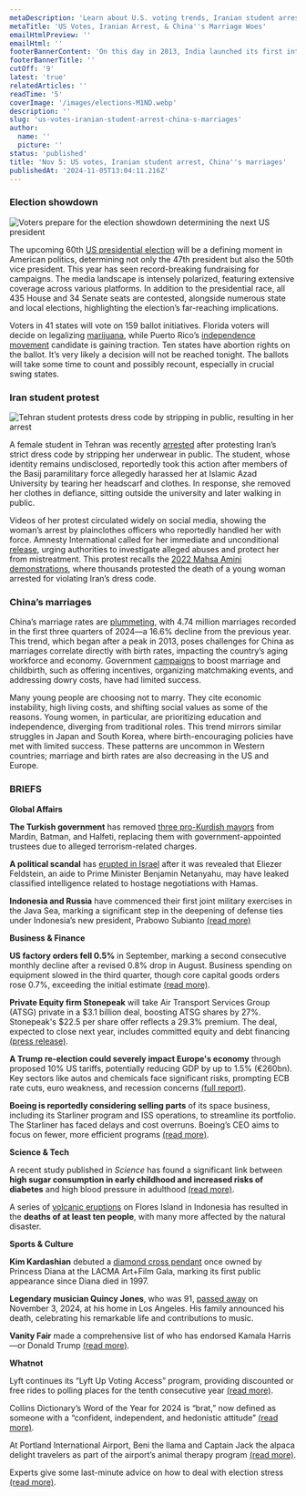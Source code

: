 ```yaml
---
metaDescription: 'Learn about U.S. voting trends, Iranian student arrests, and China''s declining marriage rates. A global perspective.'
metaTitle: 'US Votes, Iranian Arrest, & China''s Marriage Woes'
emailHtmlPreview: ''
emailHtml: ''
footerBannerContent: 'On this day in 2013, India launched its first interplanetary spacecraft, the unmanned Mars Orbiter Mission.'
footerBannerTitle: ''
cutOff: '9'
latest: 'true'
relatedArticles: ''
readTime: '5'
coverImage: '/images/elections-M1ND.webp'
description: ''
slug: 'us-votes-iranian-student-arrest-china-s-marriages'
author:
  name: ''
  picture: ''
status: 'published'
title: 'Nov 5: US votes, Iranian student arrest, China''s marriages'
publishedAt: '2024-11-05T13:04:11.216Z'
---
```


### Election showdown

![Voters prepare for the election showdown determining the next US president](/images/elections-QxNj.webp)

The upcoming 60th [US presidential election](https://www.theguardian.com/us-news/ng-interactive/2024/nov/03/us-presidential-election-trump-harris) will be a defining moment in American politics, determining not only the 47th president but also the 50th vice president. This year has seen record-breaking fundraising for campaigns. The media landscape is intensely polarized, featuring extensive coverage across various platforms. In addition to the presidential race, all 435 House and 34 Senate seats are contested, alongside numerous state and local elections, highlighting the election’s far-reaching implications.

Voters in 41 states will vote on 159 ballot initiatives. Florida voters will decide on legalizing [marijuana](https://abcnews.go.com/US/wireStory/florida-vote-marijuana-abortion-election-test-gops-dominance-115458592), while Puerto Rico’s [independence movement](https://apnews.com/article/puerto-rico-election-dalmau-pnp-ppd-cf7543357d219fb695a96b863b5fcf11) candidate is gaining traction. Ten states have abortion rights on the ballot. It’s very likely a decision will not be reached tonight. The ballots will take some time to count and possibly recount, especially in crucial swing states.

### Iran student protest

![Tehran student protests dress code by stripping in public, resulting in her arrest](/images/iran-U4OD.webp)

A female student in Tehran was recently [arrested](https://www.france24.com/en/video/20241104-woman-strips-off-clothes-at-iran-university-in-apparent-protest) after protesting Iran’s strict dress code by stripping her underwear in public. The student, whose identity remains undisclosed, reportedly took this action after members of the Basij paramilitary force allegedly harassed her at Islamic Azad University by tearing her headscarf and clothes. In response, she removed her clothes in defiance, sitting outside the university and later walking in public.

Videos of her protest circulated widely on social media, showing the woman’s arrest by plainclothes officers who reportedly handled her with force. Amnesty International called for her immediate and unconditional [release](https://www.bbc.com/news/articles/c9vngeezwvno), urging authorities to investigate alleged abuses and protect her from mistreatment. This protest recalls the [2022 Mahsa Amini demonstrations](https://www.france24.com/en/asia-pacific/20240916-two-years-after-death-mahsa-amini-quiet-revolution-in-iran-women-protest-reformers), where thousands protested the death of a young woman arrested for violating Iran’s dress code.

### China’s marriages

China’s marriage rates are [plummeting](https://edition.cnn.com/2024/11/04/china/china-marriages-on-track-low-intl-hnk/index.html#:~:text=Some%204.74%20million%20Chinese%20couples,of%20Civil%20Affairs%20on%20Friday.), with 4.74 million marriages recorded in the first three quarters of 2024—a 16.6% decline from the previous year. This trend, which began after a peak in 2013, poses challenges for China as marriages correlate directly with birth rates, impacting the country’s aging workforce and economy. Government [campaigns](https://www.sixthtone.com/news/1016078) to boost marriage and childbirth, such as offering incentives, organizing matchmaking events, and addressing dowry costs, have had limited success.

Many young people are choosing not to marry. They cite economic instability, high living costs, and shifting social values as some of the reasons. Young women, in particular, are prioritizing education and independence, diverging from traditional roles. This trend mirrors similar struggles in Japan and South Korea, where birth-encouraging policies have met with limited success. These patterns are uncommon in Western countries; marriage and birth rates are also decreasing in the US and Europe.

### BRIEFS

**Global Affairs**

**The Turkish government** has removed [three pro-Kurdish mayors](https://www.middleeasteye.net/news/turkey-unseats-three-pro-kurdish-mayors) from Mardin, Batman, and Halfeti, replacing them with government-appointed trustees due to alleged terrorism-related charges.

**A political scandal** has [erupted in Israel](https://www.nbcnews.com/news/world/israel-leak-scandal-netanyahu-aide-arrested-gaza-hostage-talks-rcna178617) after it was revealed that Eliezer Feldstein, an aide to Prime Minister Benjamin Netanyahu, may have leaked classified intelligence related to hostage negotiations with Hamas.

**Indonesia and Russia** have commenced their first joint military exercises in the Java Sea, marking a significant step in the deepening of defense ties under Indonesia’s new president, Prabowo Subianto [(read more)](https://www.dw.com/en/indonesia-and-russia-hold-first-joint-naval-exercises/a-70684385)

**Business & Finance**

**US factory orders fell 0.5%** in September, marking a second consecutive monthly decline after a revised 0.8% drop in August. Business spending on equipment slowed in the third quarter, though core capital goods orders rose 0.7%, exceeding the initial estimate [(read more)](https://finance.yahoo.com/news/us-factory-orders-fall-second-152253214.html).

**Private Equity firm Stonepeak** will take Air Transport Services Group (ATSG) private in a $3.1 billion deal, boosting ATSG shares by 27%. Stonepeak's $22.5 per share offer reflects a 29.3% premium. The deal, expected to close next year, includes committed equity and debt financing [(press release)](https://stonepeak.com/news/atsg-to-be-acquired-by-stonepeak-for-3-1-billion).

**A Trump re-election could severely impact Europe's economy** through proposed 10% US tariffs, potentially reducing GDP by up to 1.5% (€260bn). Key sectors like autos and chemicals face significant risks, prompting ECB rate cuts, euro weakness, and recession concerns [(full report)](https://www.euronews.com/business/2024/11/04/how-much-could-trumps-tariffs-damage-europes-economy).

**Boeing is reportedly considering selling parts** of its space business, including its Starliner program and ISS operations, to streamline its portfolio. The Starliner has faced delays and cost overruns. Boeing’s CEO aims to focus on fewer, more efficient programs [(read more)](https://www.foxbusiness.com/markets/boeing-looking-sell-space-business-report).

**Science & Tech**

A recent study published in *Science* has found a significant link between **high sugar consumption in early childhood and increased risks of diabetes** and high blood pressure in adulthood [(read more)](https://www.nature.com/articles/d41586-024-03535-7).

A series of [volcanic eruptions](https://apnews.com/article/indonesia-mount-lewotobi-laki-laki-volcano-eruption-73f898102d514b9bd093be65b8188002) on Flores Island in Indonesia has resulted in the **deaths of at least ten people**, with many more affected by the natural disaster.

**Sports & Culture**

**Kim Kardashian** debuted a [diamond cross pendant](https://edition.cnn.com/2024/11/04/style/kim-kardashian-wears-diana-crucifix-intl-scli/index.html) once owned by Princess Diana at the LACMA Art+Film Gala, marking its first public appearance since Diana died in 1997.

**Legendary musician Quincy Jones**, who was 91, [passed away](https://people.com/music/quincy-jones-dead/) on November 3, 2024, at his home in Los Angeles. His family announced his death, celebrating his remarkable life and contributions to music.

**Vanity Fair** made a comprehensive list of who has endorsed Kamala Harris—or Donald Trump [(read more)](https://www.vanityfair.com/style/story/celebrity-endorsements-harris-trump?srsltid=AfmBOooigF-a-u0JfJEKnQ8PqCR11R27_LkUXLVe7MohCFZxeX5ORF9I).

**Whatnot**

Lyft continues its “Lyft Up Voting Access” program, providing discounted or free rides to polling places for the tenth consecutive year [(read more)](https://www.goodnewsnetwork.org/lyft-ride-hailing-service-to-lyft-up-voters-offering-discounted-or-free-rides-to-the-polls/).

Collins Dictionary’s Word of the Year for 2024 is “brat,” now defined as someone with a “confident, independent, and hedonistic attitude” [(read more)](https://ca.news.yahoo.com/not-just-summer-brat-collins-102145465.html).

At Portland International Airport, Beni the llama and Captain Jack the alpaca delight travelers as part of the airport’s animal therapy program [(read more)](https://www.npr.org/sections/shots-health-news/2024/11/03/nx-s1-5173755/therapy-animals-portland-airport-llama-alpaca).

Experts give some last-minute advice on how to deal with election stress [(read more)](https://www.cbsnews.com/news/election-2024-stress-anxiety-tips-experts/).